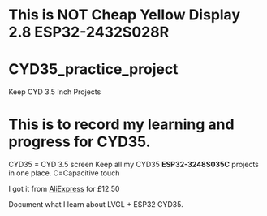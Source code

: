 # This is NOT Cheap Yellow Display 2.8 ESP32-2432S028R

# CYD35_practice_project
Keep CYD 3.5 Inch Projects

# This is to record my learning and progress for CYD35.
CYD35 = CYD 3.5 screen
Keep all my CYD35 **ESP32-3248S035C** projects in one place.  C=Capacitive touch 

I got it from [AliExpress](https://vi.aliexpress.com/item/1005005657657212.html?ug_edm_item_id=1005005657657212&pdp_npi=4%40dis%21GBP%21%EF%BF%A115.18%21%EF%BF%A19.11%21%21%21%21%21%40212e5e4f17287568740383790de8b2%2112000033914248849%21edm%21%21%21&edm_click_module=item_detail&tracelog=rowan&rowan_id1=aeug_edm_56672_1_en_US_2024-10-12&rowan_msg_id=0521biz_search_product%3A0%3A0_576320970%24da76e3d9f6034adf8684ea44f5e23228&ck=in_edm_other&gatewayAdapt=glo2vnm) for £12.50

Document what I learn about LVGL + ESP32 CYD35.

